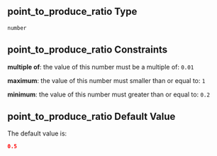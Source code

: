 ## point_to_produce_ratio Type

`number`

## point_to_produce_ratio Constraints

**multiple of**: the value of this number must be a multiple of: `0.01`

**maximum**: the value of this number must smaller than or equal to: `1`

**minimum**: the value of this number must greater than or equal to: `0.2`

## point_to_produce_ratio Default Value

The default value is:

```json
0.5
```
